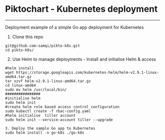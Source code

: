 # Piktochart - Kubernetes deployment
-----
Deployment example of a simple Go app deployment for Kubernetes

1. Clone this repo
```
git@github.com:samqi/pikto-k8s.git
cd pikto-k8s/
```

2. Use Helm to manage deployments - Install and initialise Helm & access
```
#helm install 
wget https://storage.googleapis.com/kubernetes-helm/helm-v2.9.1-linux-amd64.tar.gz
tar xzvf helm-v2.9.1-linux-amd64.tar.gz
cd linux-amd64
sudo mv helm /usr/local/bin/
################
#initialise helm 
sudo helm init
#create helm role based access control configuration
sudo kubectl create -f rbac-config.yaml
#helm initialise  tiller account
sudo helm init --service-account tiller --upgrade

3. Deploy the sample Go app to Kubernetes
sudo helm install -n go-k8s ./go-k8s
